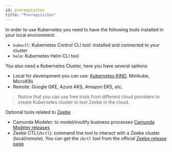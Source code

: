 ```yaml
---
id: prerequisites
title: "Prerequisites"
---
```


In order to use Kubernetes you need to have the following tools installed in your local environment: 
- `kubectl`: Kubernetes Control CLI tool: installed and connected to your cluster
- `helm`: Kubernetes Helm CLI tool

You also need a Kubernetes Cluster, here you have several options:
  - Local for development you can use: [Kubernetes KIND](https://github.com/kubernetes-sigs/kind), Minikube, MicroK8s
  - Remote: Google GKE, Azure AKS, Amazon EKS, etc.

> Notice that you can use free trials from different cloud providers to create Kubernetes cluster to test Zeebe in the cloud. 

Optional tools related to [Zeebe](http://zeebe.io)
- Camunda Modeler: to model/modify business processes [Camunda Modeler releases](https://camunda.com/download/modeler/)
- Zeebe CTL(`zbctl`): command line tool to interact with a Zeebe cluster (local/remote). You can get the `zbctl` tool from the official [Zeebe release page](https://github.com/zeebe-io/zeebe/releases)


